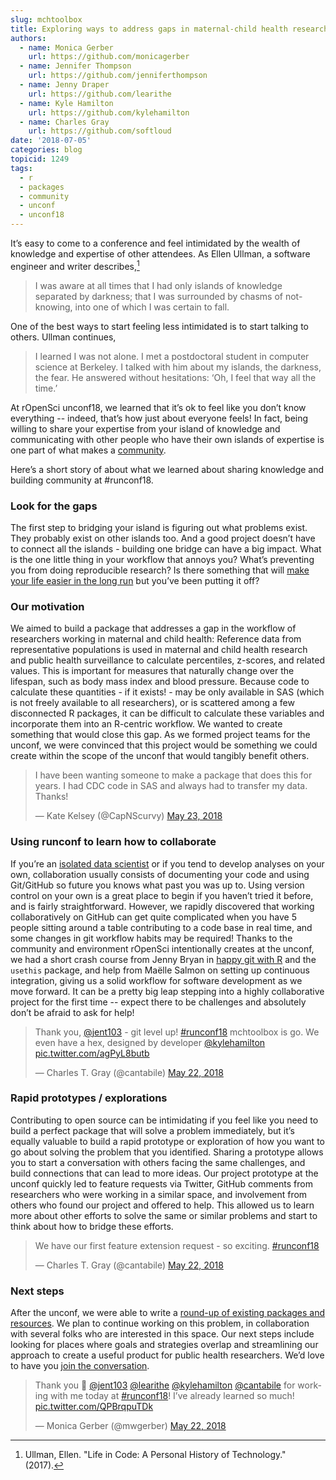 ```yaml
---
slug: mchtoolbox
title: Exploring ways to address gaps in maternal-child health research
authors:
  - name: Monica Gerber
    url: https://github.com/monicagerber
  - name: Jennifer Thompson
    url: https://github.com/jenniferthompson
  - name: Jenny Draper
    url: https://github.com/learithe
  - name: Kyle Hamilton
    url: https://github.com/kylehamilton
  - name: Charles Gray
    url: https://github.com/softloud
date: '2018-07-05'
categories: blog
topicid: 1249
tags:
  - r
  - packages
  - community
  - unconf
  - unconf18
---
```


It’s easy to come to a conference and feel intimidated by the wealth of knowledge and expertise of other attendees. As Ellen Ullman, a software engineer and writer describes,[^1] 

> I was aware at all times that I had only islands of knowledge separated by darkness; that I was surrounded by chasms of not-knowing, into one of which I was certain to fall.

One of the best ways to start feeling less intimidated is to start talking to others. Ullman continues,

> I learned I was not alone. I met a postdoctoral student in computer science at Berkeley. I talked with him about my islands, the darkness, the fear. He answered without hesitations: ‘Oh, I feel that way all the time.’

At rOpenSci unconf18, we learned that it’s ok to feel like you don’t know everything -- indeed, that’s how just about everyone feels! In fact, being willing to share your expertise from your island of knowledge and communicating with other people who have their own islands of expertise is one part of what makes a [community](https://ropensci.org/blog/2017/06/23/community/). 

Here’s a short story of about what we learned about sharing knowledge and building community at #runconf18.

### Look for the gaps

The first step to bridging your island is figuring out what problems exist. They probably exist on other islands too. And a good project doesn’t have to connect all the islands - building one bridge can have a big impact. What is the one little thing in your workflow that annoys you? What’s preventing you from doing reproducible research? Is there something that will [make your life easier in the long run](https://ropensci.org/blog/2018/04/12/ijtiff/) but you’ve been putting it off?

### Our motivation

We aimed to build a package that addresses a gap in the workflow of researchers working in maternal and child health: Reference data from representative populations is used in maternal and child health research and public health surveillance to calculate percentiles, z-scores, and related values. This is important for measures that naturally change over the lifespan, such as body mass index and blood pressure. Because code to calculate these quantities - if it exists! - may be only available in SAS (which is not freely available to all researchers), or is scattered among a few disconnected R packages, it can be difficult to calculate these variables and incorporate them into an R-centric workflow. We wanted to create something that would close this gap. As we formed project teams for the unconf, we were convinced that this project would be something we could create within the scope of the unconf that would tangibly benefit others.

<blockquote class="twitter-tweet" data-lang="en"><p lang="en" dir="ltr">I have been wanting someone to make a package that does this for years.  I had CDC code in SAS and always had to transfer my data. Thanks!</p>&mdash; Kate Kelsey (@CapNScurvy) <a href="https://twitter.com/CapNScurvy/status/999274443707891719?ref_src=twsrc%5Etfw">May 23, 2018</a></blockquote>
<script async src="https://platform.twitter.com/widgets.js" charset="utf-8"></script>


### Using runconf to learn how to collaborate

If you’re an [isolated data scientist](https://peerj.com/preprints/3160/) or if you tend to develop analyses on your own, collaboration usually consists of documenting your code and using Git/GitHub so future you knows what past you was up to. Using version control on your own is a great place to begin if you haven’t tried it before, and is fairly straightforward. However, we rapidly discovered that working collaboratively on GitHub  can get quite complicated when you have 5 people sitting around a table contributing to a code base in real time, and some changes in git workflow habits may be required! Thanks to the community and environment rOpenSci intentionally creates at the unconf, we had a short crash course from Jenny Bryan in [happy git with R](http://happygitwithr.com/) and the `usethis` package, and help from Maëlle Salmon on setting up continuous integration, giving us a solid workflow for software development as we move forward. It can be a pretty big leap stepping into a highly collaborative project for the first time -- expect there to be challenges and absolutely don’t be afraid to ask for help! 

<blockquote class="twitter-tweet" data-lang="en"><p lang="en" dir="ltr">Thank you, <a href="https://twitter.com/jent103?ref_src=twsrc%5Etfw">@jent103</a> - git level up! <a href="https://twitter.com/hashtag/runconf18?src=hash&amp;ref_src=twsrc%5Etfw">#runconf18</a> mchtoolbox is go. We even have a hex, designed by developer <a href="https://twitter.com/kylehamilton?ref_src=twsrc%5Etfw">@kylehamilton</a> <a href="https://t.co/agPyL8butb">pic.twitter.com/agPyL8butb</a></p>&mdash; Charles T. Gray (@cantabile) <a href="https://twitter.com/cantabile/status/999059214759673856?ref_src=twsrc%5Etfw">May 22, 2018</a></blockquote>
<script async src="https://platform.twitter.com/widgets.js" charset="utf-8"></script>



### Rapid prototypes / explorations

Contributing to open source can be intimidating if you feel like you need to build a perfect package that will solve a problem immediately, but it’s equally valuable to build a rapid prototype or exploration of how you want to go about solving the problem that you identified. Sharing a prototype allows you to  start a conversation with others facing the same challenges, and build connections that can lead to more ideas. Our project prototype at the unconf quickly led to feature requests via Twitter, GitHub comments from researchers who were working in a similar space, and involvement from others who found our project and offered to help. This allowed us to learn more about other efforts to solve the same or similar problems and start to think about how to bridge these efforts.

<blockquote class="twitter-tweet" data-partner="tweetdeck"><p lang="en" dir="ltr">We have our first feature extension request - so exciting. <a href="https://twitter.com/hashtag/runconf18?src=hash&amp;ref_src=twsrc%5Etfw">#runconf18</a></p>&mdash; Charles T. Gray (@cantabile) <a href="https://twitter.com/cantabile/status/999062349972570112?ref_src=twsrc%5Etfw">May 22, 2018</a></blockquote>
<script async src="https://platform.twitter.com/widgets.js" charset="utf-8"></script>


### Next steps

After the unconf, we were able to write a [round-up of existing packages and resources](http://www.monicagerber.com/2018/07/roundup-of-growth-chart-packages/). We plan to continue working on this problem, in collaboration with several folks who are interested in this space. Our next steps include looking for places where goals and strategies overlap and streamlining our approach to create a useful product for public health researchers. We’d love to have you [join the conversation](https://github.com/ropenscilabs/mchtoolbox/issues).


<blockquote class="twitter-tweet" data-lang="en"><p lang="en" dir="ltr">Thank you 🙏 <a href="https://twitter.com/jent103?ref_src=twsrc%5Etfw">@jent103</a> <a href="https://twitter.com/learithe?ref_src=twsrc%5Etfw">@learithe</a> <a href="https://twitter.com/kylehamilton?ref_src=twsrc%5Etfw">@kylehamilton</a> <a href="https://twitter.com/cantabile?ref_src=twsrc%5Etfw">@cantabile</a> for working with me today at <a href="https://twitter.com/hashtag/runconf18?src=hash&amp;ref_src=twsrc%5Etfw">#runconf18</a>! I’ve already learned so much! <a href="https://t.co/QPBrqpuTDk">pic.twitter.com/QPBrqpuTDk</a></p>&mdash; Monica Gerber (@mwgerber) <a href="https://twitter.com/mwgerber/status/998773541242683393?ref_src=twsrc%5Etfw">May 22, 2018</a></blockquote>
<script async src="https://platform.twitter.com/widgets.js" charset="utf-8"></script>


[^1]: Ullman, Ellen. "Life in Code: A Personal History of Technology." (2017).


